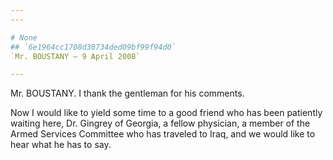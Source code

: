 ```yaml
---
---

# None
## `6e1964cc1708d30734ded09bf99f94d0`
`Mr. BOUSTANY — 9 April 2008`

---
```



Mr. BOUSTANY. I thank the gentleman for his comments.

Now I would like to yield some time to a good friend who has been 
patiently waiting here, Dr. Gingrey of Georgia, a fellow physician, a 
member of the Armed Services Committee who has traveled to Iraq, and we 
would like to hear what he has to say.